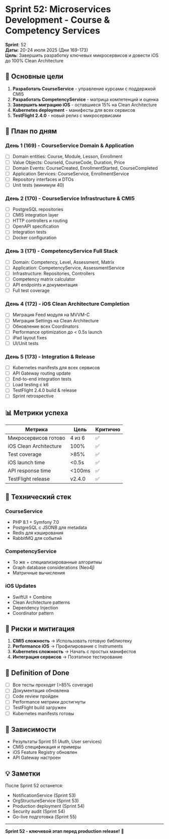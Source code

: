 # Sprint 52: Microservices Development - Course & Competency Services

**Sprint**: 52  
**Даты**: 20-24 июля 2025 (Дни 169-173)  
**Цель**: Завершить разработку ключевых микросервисов и довести iOS до 100% Clean Architecture

## 🎯 Основные цели

1. **Разработать CourseService** - управление курсами с поддержкой CMI5
2. **Разработать CompetencyService** - матрица компетенций и оценка
3. **Завершить миграцию iOS** - оставшиеся 15% на Clean Architecture
4. **Kubernetes deployment** - манифесты для всех сервисов
5. **TestFlight 2.4.0** - новый релиз с микросервисами

## 📅 План по дням

### День 1 (169) - CourseService Domain & Application
- [ ] Domain entities: Course, Module, Lesson, Enrollment
- [ ] Value Objects: CourseId, CourseCode, Duration, Price
- [ ] Domain Events: CourseCreated, EnrollmentStarted, CourseCompleted
- [ ] Application Services: CourseService, EnrollmentService
- [ ] Repository interfaces и DTOs
- [ ] Unit tests (минимум 40)

### День 2 (170) - CourseService Infrastructure & CMI5
- [ ] PostgreSQL repositories
- [ ] CMI5 integration layer
- [ ] HTTP controllers и routing
- [ ] OpenAPI specification
- [ ] Integration tests
- [ ] Docker configuration

### День 3 (171) - CompetencyService Full Stack
- [ ] Domain: Competency, Level, Assessment, Matrix
- [ ] Application: CompetencyService, AssessmentService
- [ ] Infrastructure: Repositories, Controllers
- [ ] Competency matrix calculator
- [ ] API endpoints и документация
- [ ] Full test coverage

### День 4 (172) - iOS Clean Architecture Completion
- [ ] Миграция Feed модуля на MVVM-C
- [ ] Миграция Settings на Clean Architecture
- [ ] Обновление всех Coordinators
- [ ] Performance optimization до < 0.5s launch
- [ ] iPad layout fixes
- [ ] UI/Unit tests

### День 5 (173) - Integration & Release
- [ ] Kubernetes manifests для всех сервисов
- [ ] API Gateway routing update
- [ ] End-to-end integration tests
- [ ] Load testing с k6
- [ ] TestFlight 2.4.0 build & release
- [ ] Sprint retrospective

## 📊 Метрики успеха

| Метрика | Цель | Критично |
|---------|------|----------|
| Микросервисов готово | 4 из 6 | ✅ |
| iOS Clean Architecture | 100% | ✅ |
| Test coverage | >85% | ✅ |
| iOS launch time | <0.5s | ✅ |
| API response time | <100ms | ✅ |
| TestFlight release | v2.4.0 | ✅ |

## 🔧 Технический стек

### CourseService
- PHP 8.1 + Symfony 7.0
- PostgreSQL с JSONB для metadata
- Redis для кэширования
- RabbitMQ для событий

### CompetencyService
- То же + специализированные алгоритмы
- Graph database considerations (Neo4j)
- Матричные вычисления

### iOS Updates
- SwiftUI + Combine
- Clean Architecture patterns
- Dependency Injection
- Coordinator pattern

## 🚨 Риски и митигация

1. **CMI5 сложность** → Использовать готовую библиотеку
2. **Performance iOS** → Профилирование с Instruments
3. **Kubernetes сложность** → Начать с простых манифестов
4. **Интеграция сервисов** → Поэтапное тестирование

## 📝 Definition of Done

- [ ] Все тесты проходят (>85% coverage)
- [ ] Документация обновлена
- [ ] Code review пройден
- [ ] Performance метрики достигнуты
- [ ] TestFlight build загружен
- [ ] Kubernetes manifests готовы

## 🔗 Зависимости

- Результаты Sprint 51 (Auth, User services)
- CMI5 спецификация и примеры
- iOS Feature Registry обновлен
- API Gateway настроен

## 💡 Заметки

После Sprint 52 останется:
- NotificationService (Sprint 53)
- OrgStructureService (Sprint 53)
- Production deployment (Sprint 54)
- Security audit (Sprint 54)
- Go-live подготовка (Sprint 55)

---

**Sprint 52 - ключевой этап перед production release!** 🚀 